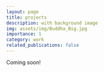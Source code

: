 ```yaml
---
layout: page
title: projects
description: with background image
img: assets/img/Buddha_Big.jpg
importance: 1
category: work
related_publications: false
---
```


Coming soon!